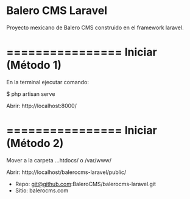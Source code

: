 Balero CMS Laravel
=================

Proyecto mexicano de Balero CMS construido en el framework laravel.

================
Iniciar (Método 1)
================

En la terminal ejecutar comando:

$ php artisan serve

Abrir: http://localhost:8000/

================
Iniciar (Método 2)
================

Mover a la carpeta ...htdocs/ o /var/www/

Abrir: http://localhost/balerocms-laravel/public/

* Repo: git@github.com:BaleroCMS/balerocms-laravel.git
* Sitio: balerocms.com
